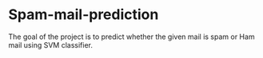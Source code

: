 # Spam-mail-prediction
The goal of the project is to predict whether the given mail is spam or Ham mail using SVM classifier.

